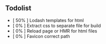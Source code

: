 ## Todolist

- [  50% ] Lodash templates for html
- [  0%  ] Extract css to separate file for build
- [  0%  ] Reload page or HMR for html files
- [  0%  ] Favicon correct path
